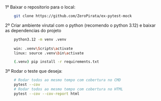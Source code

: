 1º Baixar o repositorio para o local:

```bash
    git clone https://github.com/ZeroPirata/ex-pytest-mock
```

2º Criar ambiente virutal com o python (recomendo o python 3.12) e baixar as dependencias do projeto

```bash
    python3.12 -m venv .venv
    
    win: .venv\Scripts\activate
    linux: source .venv\bin\activate

    (.venv) pip install -r requirements.txt
```

3º Rodar o teste que deseja:

```bash
    # Rodar todos ao mesmo tempo com cobertura no CMD
    pytest --cov
    # Rodar todos ao mesmo tempo com cobertura no HTML
    pytest --cov --cov-report html
```

